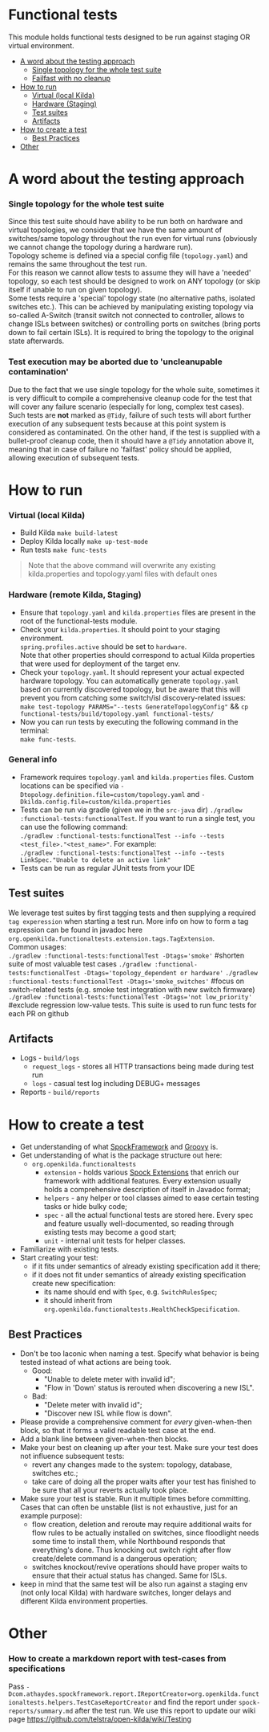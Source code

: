 # Functional tests
This module holds functional tests designed to be run against staging OR virtual environment.
- [A word about the testing approach](#a-word-about-the-testing-approach)
  - [Single topology for the whole test suite](#single-topology-for-the-whole-test-suite)
  - [Failfast with no cleanup](#failfast-with-no-cleanup)
- [How to run](#how-to-run)
	- [Virtual (local Kilda)](#virtual-local-kilda)
	- [Hardware (Staging)](#hardware-remote-kilda-staging)
	- [Test suites](#test-suites)
	- [Artifacts](#artifacts)
- [How to create a test](#how-to-create-a-test)
	- [Best Practices](#best-practices)
- [Other](#other)

# A word about the testing approach
### Single topology for the whole test suite
Since this test suite should have ability to be run both on hardware and virtual topologies,
we consider that we have the same amount of switches/same topology throughout the run even
for virtual runs (obviously we cannot change the topology during a hardware run).  
Topology scheme is defined via a special config file (`topology.yaml`) and remains the same throughout
the test run.  
For this reason we cannot allow tests to assume they will have a 'needed' topology, so each
test should be designed to work on ANY topology (or skip itself if unable to run on given topology).  
Some tests require a 'special' topology state (no alternative paths, isolated switches etc.).
This can be achieved by manipulating existing topology via so-called A-Switch (transit switch not
connected to controller, allows to change ISLs between switches) or controlling ports on
switches (bring ports down to fail certain ISLs).
It is required to bring the topology to the original state afterwards.

### Test execution may be aborted due to 'uncleanupable contamination'
Due to the fact that we use single topology for the whole suite, sometimes it is very difficult to
compile a comprehensive cleanup code for the test that will cover any failure scenario (especially for long, complex 
test cases). Such tests
are __not__ marked as `@Tidy`, failure of such tests will abort further execution of any subsequent tests
 because at this point system is considered as contaminated.
On the other hand, if the test is supplied with a bullet-proof cleanup code, then it should have a
`@Tidy` annotation above it, meaning that in case of failure no 'failfast' policy should be applied, allowing
execution of subsequent tests.

# How to run
### Virtual (local Kilda)
- Build Kilda `make build-latest`
- Deploy Kilda locally `make up-test-mode`
- Run tests `make func-tests`
> Note that the above command will overwrite any existing kilda.properties and topology.yaml 
files with default ones

### Hardware (remote Kilda, Staging)
- Ensure that `topology.yaml` and
`kilda.properties` files are present in the root of the functional-tests module.
- Check your `kilda.properties`. It should point to your staging environment.  
`spring.profiles.active` should be set to `hardware`.  
Note that other properties should 
correspond to actual Kilda properties that were used for deployment of the target env.
- Check your `topology.yaml`. It should represent your actual expected hardware topology. You can automatically generate 
`topology.yaml` based on currently discovered topology, but be aware that this will prevent you from catching
some switch/isl discovery-related issues: `make test-topology PARAMS="--tests GenerateTopologyConfig"` && `cp functional-tests/build/topology.yaml functional-tests/`
- Now you can run tests by executing the following command in the terminal:  
`make func-tests`.

### General info
- Framework requires `topology.yaml` and `kilda.properties` files. Custom locations can be specified via
`-Dtopology.definition.file=custom/topology.yaml` and `-Dkilda.config.file=custom/kilda.properties`
- Tests can be run via gradle (given we in the `src-java` dir)
`./gradlew :functional-tests:functionalTest`.
If you want to run a single test, you can use the following command:  
`./gradlew :functional-tests:functionalTest --info --tests <test_file>."<test_name>"`.
For example:  
`./gradlew :functional-tests:functionalTest --info --tests LinkSpec."Unable to delete an active link"`
- Tests can be run as regular JUnit tests from your IDE

## Test suites
We leverage test suites by first tagging tests and then supplying a required `tag experession` when starting a test run.
More info on how to form a tag expression can be found in javadoc here `org.openkilda.functionaltests.extension.tags.TagExtension`.  
Common usages:  
`./gradlew :functional-tests:functionalTest -Dtags='smoke'` #shorten suite of most valuable test cases
`./gradlew :functional-tests:functionalTest -Dtags='topology_dependent or hardware'`
`./gradlew :functional-tests:functionalTest -Dtags='smoke_switches'` #focus on switch-related tests (e.g. smoke test integration with new switch firmware)
`./gradlew :functional-tests:functionalTest -Dtags='not low_priority'` #exclude regression low-value tests. This suite is used to run
func tests for each PR on github 

## Artifacts
* Logs - ```build/logs```
  * `request_logs` - stores all HTTP transactions being made during test run
  * `logs` - casual test log including DEBUG+ messages
* Reports - ```build/reports```

# How to create a test
- Get understanding of what [SpockFramework](http://spockframework.org/) and [Groovy](http://groovy-lang.org/) is.
- Get understanding of what is the package structure out here:
  - `org.openkilda.functionaltests`
    - `extension` - holds various [Spock Extensions](http://spockframework.org/spock/docs/1.1/extensions.html)
    that enrich our framework with additional features. Every extension usually holds a comprehensive description
    of itself in Javadoc format;
    - `helpers` - any helper or tool classes aimed to ease certain testing tasks or hide bulky code;
    - `spec` - all the actual functional tests are stored here. Every spec and feature usually well-documented, so reading through existing tests may become a good start;
    - `unit` - internal unit tests for helper classes.
- Familiarize with existing tests.
- Start creating your test:
  - if it fits under semantics of already existing specification add it there;
  - if it does not fit under semantics of already existing specification create new specification:
    - its name should end with `Spec`, e.g. `SwitchRulesSpec`;
    - it should inherit from `org.openkilda.functionaltests.HealthCheckSpecification`.

## Best Practices
- Don't be too laconic when naming a test. Specify what behavior is being tested instead
of what actions are being took.  
  - Good:
    - "Unable to delete meter with invalid id";
    - "Flow in 'Down' status is rerouted when discovering a new ISL".
  - Bad:
    - "Delete meter with invalid id";
    - "Discover new ISL while flow is down".
- Please provide a comprehensive comment for *every* given-when-then block, so that it forms a valid readable
test case at the end.
- Add a blank line between given-when-then blocks.
- Make your best on cleaning up after your test. Make sure your test does not influence subsequent tests:
  - revert any changes made to the system: topology, database, switches etc.;
  - take care of doing all the proper waits after your test has finished to be sure that all your reverts actually took
  place.
- Make sure your test is stable. Run it multiple times before committing. Cases that can often be unstable
(list is not exhaustive, just for an example purpose):
  - flow creation, deletion and reroute may require additional waits for flow rules to be actually installed
  on switches, since floodlight needs some time to install them, while Northbound responds that everything's done.
  Thus knocking out switch right after flow create/delete command is a dangerous operation;
  - switches knockout/revive operations should have proper waits to ensure that their actual status has changed.
  Same for ISLs.
- keep in mind that the same test will be also run against a staging env (not only local Kilda) with hardware switches, longer delays and different Kilda environment properties.

# Other
### How to create a markdown report with test-cases from specifications
Pass `-Dcom.athaydes.spockframework.report.IReportCreator=org.openkilda.functionaltests.helpers.TestCaseReportCreator`
and find the report under `spock-reports/summary.md` after the test run. We use this report to update our wiki page
https://github.com/telstra/open-kilda/wiki/Testing 
